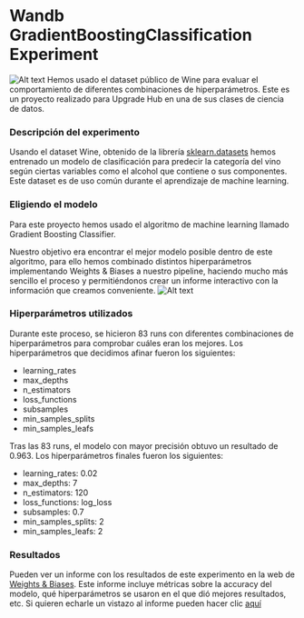 # Wandb GradientBoostingClassification Experiment
![Alt text](https://mockupfree.net/wp-content/uploads/2023/08/04-8-scaled.jpg "mockupfree.net")
Hemos usado el dataset público de Wine para evaluar el comportamiento de diferentes combinaciones de hiperparámetros.
Este es un proyecto realizado para Upgrade Hub en una de sus clases de ciencia de datos.

### Descripción del experimento
Usando el dataset Wine, obtenido de la librería [sklearn.datasets](https://scikit-learn.org/stable/datasets/toy_dataset.html) hemos entrenado un modelo de clasificación para predecir la categoría del vino según ciertas variables como el alcohol que contiene o sus componentes. Este dataset es de uso común durante el aprendizaje de machine learning.

### Eligiendo el modelo
Para este proyecto hemos usado el algoritmo de machine learning llamado Gradient Boosting Classifier.

Nuestro objetivo era encontrar el mejor modelo posible dentro de este algoritmo, para ello hemos combinado distintos hiperparámetros implementando Weights & Biases a nuestro pipeline, haciendo mucho más sencillo el proceso y permitiéndonos crear un informe interactivo con la información que creamos conveniente.
![Alt text](https://drive.google.com/file/d/1tzrQrtNuQnwHvf03WZhj6gMSvDoIohMy/view?usp=sharing)

### Hiperparámetros utilizados
Durante este proceso, se hicieron 83 runs con diferentes combinaciones de hiperparámetros para comprobar cuáles eran los mejores.
Los hiperparámetros que decidimos afinar fueron los siguientes:

* learning_rates
* max_depths
* n_estimators
* loss_functions
* subsamples
* min_samples_splits
* min_samples_leafs

Tras las 83 runs, el modelo con mayor precisión obtuvo un resultado de <bold>0.963<bold>.
Los hiperparámetros finales fueron los siguientes:

* learning_rates: 0.02
* max_depths: 7
* n_estimators: 120
* loss_functions: log_loss
* subsamples: 0.7
* min_samples_splits: 2
* min_samples_leafs: 2

### Resultados
Pueden ver un informe con los resultados de este experimento en la web de [Weights & Biases](https://wandb.ai/).
Este informe incluye métricas sobre la accuracy del modelo, qué hiperparámetros se usaron en el que dió mejores resultados, etc.
Si quieren echarle un vistazo al informe pueden hacer clic [aquí](https://api.wandb.ai/links/alvarodd99-Upgrade%20hub/yi0g42x2)
